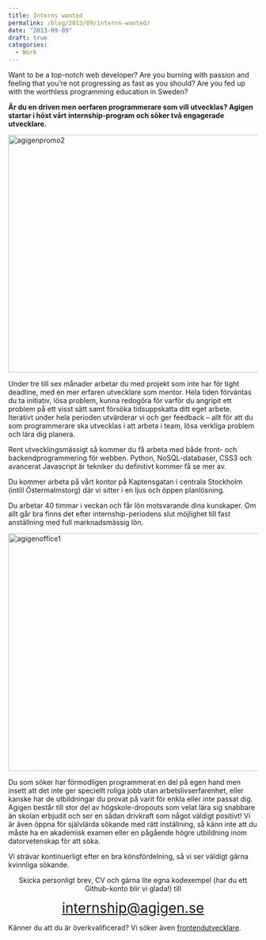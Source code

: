 ```yaml
---
title: Interns wanted
permalink: /blog/2013/09/interns-wanted/
date: "2013-09-09"
draft: true
categories:
  - Work
---
```

Want to be a top-notch web developer? Are you burning with passion and feeling that you&#8217;re not progressing as fast as you should? Are you fed up with the worthless programming education in Sweden?

<!--more-->

**Är du en driven men oerfaren programmerare som vill utvecklas? Agigen startar i höst vårt internship-program och söker två engagerade utvecklare.**

<img class="alignnone size-full wp-image-231" alt="agigenpromo2" src="http://blog.agigen.se/wp-content/uploads/2013/09/agigenpromo2.png" width="960" height="480" />

Under tre till sex månader arbetar du med projekt som inte har för tight deadline, med en mer erfaren utvecklare som mentor. Hela tiden förväntas du ta initiativ, lösa problem, kunna redogöra för varför du angripit ett problem på ett visst sätt samt försöka tidsuppskatta ditt eget arbete. Iterativt under hela perioden utvärderar vi och ger feedback &#8211; allt för att du som programmerare ska utvecklas i att arbeta i team, lösa verkliga problem och lära dig planera.

Rent utvecklingsmässigt så kommer du få arbeta med både front- och backendprogrammering för webben. Python, NoSQL-databaser, CSS3 och avancerat Javascript är tekniker du definitivt kommer få se mer av.

Du kommer arbeta på vårt kontor på Kaptensgatan i centrala Stockholm (intill Östermalmstorg) där vi sitter i en ljus och öppen planlösning.

Du arbetar 40 timmar i veckan och får lön motsvarande dina kunskaper. Om allt går bra finns det efter internship-periodens slut möjlighet till fast anställning med full marknadsmässig lön.

<img class="alignnone size-full wp-image-228" alt="agigenoffice1" src="http://blog.agigen.se/wp-content/uploads/2013/09/agigenoffice1.png" width="960" height="480" />

Du som söker har förmodligen programmerat en del på egen hand men insett att det inte ger speciellt roliga jobb utan arbetslivserfarenhet, eller kanske har de utbildningar du provat på varit för enkla eller inte passat dig. Agigen består till stor del av högskole-dropouts som velat lära sig snabbare än skolan erbjudit och ser en sådan drivkraft som något väldigt positivt! Vi är även öppna för självlärda sökande med rätt inställning, så känn inte att du måste ha en akademisk examen eller en pågående högre utbildning inom datorvetenskap för att söka.

Vi strävar kontinuerligt efter en bra könsfördelning, så vi ser väldigt gärna kvinnliga sökande.

<p style="text-align: center;">
  Skicka personligt brev, CV och gärna lite egna kodexempel (har du ett Github-konto blir vi glada!) till
</p>

<p style="text-align: center;">
  <a style="font-size: 28px;" href="mailto:internship@agigen.se">internship@agigen.se</a>
</p>

Känner du att du är överkvalificerad? Vi söker även [frontendutvecklare][1].

 [1]: http://blog.agigen.se/2013/09/front-end-developer-wanted/ "Front end developer wanted"
